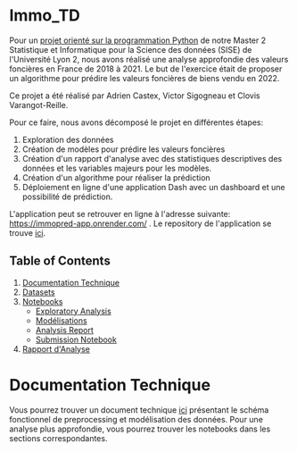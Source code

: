 # Immo_TD

Pour un [projet orienté sur la programmation Python](https://github.com/asardell/M2-SISE-2023/blob/main/Roadmap.pdf) de notre Master 2 Statistique et Informatique pour la Science des données (SISE) de l'Université Lyon 2, nous avons réalisé une analyse approfondie des valeurs foncières en France de 2018 à 2021. Le but de l'exercice était de proposer un algorithme pour prédire les valeurs foncières de biens vendu en 2022. 

Ce projet a été réalisé par Adrien Castex, Victor Sigogneau et Clovis Varangot-Reille. 

Pour ce faire, nous avons décomposé le projet en différentes étapes: 
1. Exploration des données
2. Création de modèles pour prédire les valeurs foncières
3. Création d'un rapport d'analyse avec des statistiques descriptives des données et les variables majeurs pour les modèles.
4. Création d'un algorithme pour réaliser la prédiction
5. Déploiement en ligne d'une application Dash avec un dashboard et une possibilité de prédiction.

L'application peut se retrouver en ligne à l'adresse suivante: https://immopred-app.onrender.com/ . Le repository de l'application se trouve [ici](https://github.com/cvarrei/repo_test). 


## Table of Contents
1. [Documentation Technique](#documentation)
2. [Datasets](#datasets)
3. [Notebooks](#notebooks)
   - [Exploratory Analysis](#exploratory-analysis)
   - [Modélisations](#local-modelisation)
   - [Analysis Report](#analysis-report)
   - [Submission Notebook](#submission-notebook)
4. [Rapport d'Analyse](#rapport-analyse)

# Documentation Technique

Vous pourrez trouver un document technique [ici](https://github.com/cvarrei/immo_TD/blob/main/documentation_technique.pdf) présentant le schéma fonctionnel de preprocessing et modélisation des données. Pour une analyse plus approfondie, vous pourrez trouver les notebooks dans les sections correspondantes.
